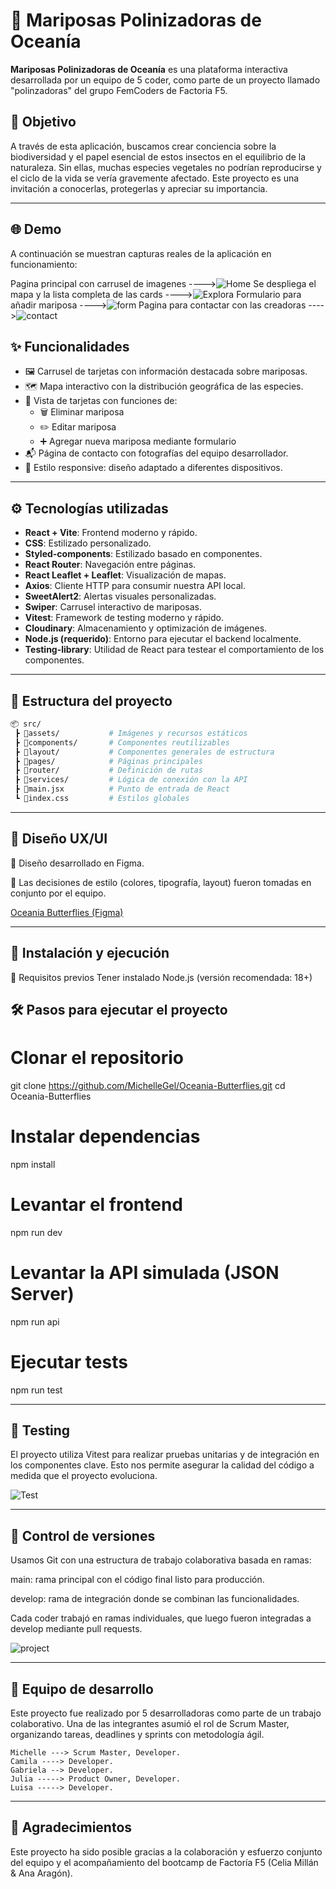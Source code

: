 # 🦋 Mariposas Polinizadoras de Oceanía

**Mariposas Polinizadoras de Oceanía** es una plataforma interactiva desarrollada por un equipo de 5 coder, como parte de un proyecto llamado "polinzadoras" del grupo FemCoders de Factoria F5.

## 🧭 Objetivo

A través de esta aplicación, buscamos crear conciencia sobre la biodiversidad y el papel esencial de estos insectos en el equilibrio de la naturaleza. Sin ellas, muchas especies vegetales no podrían reproducirse y el ciclo de la vida se vería gravemente afectado. Este proyecto es una invitación a conocerlas, protegerlas y apreciar su importancia.

---

## 🌐 Demo

A continuación se muestran capturas reales de la aplicación en funcionamiento:

Pagina principal con carrusel de imagenes              ---->![Home](./public/home.png)
Se despliega el mapa y la lista completa de las cards  ---->![Explora](./public/explora.png)
Formulario para añadir mariposa                        ---->![form](./public/form.png)
Pagina para contactar con las creadoras
---->![contact](./public/creadoras.png)

## ✨ Funcionalidades

- 🖼️ Carrusel de tarjetas con información destacada sobre mariposas.
- 🗺️ Mapa interactivo con la distribución geográfica de las especies.
- 📄 Vista de tarjetas con funciones de:
  - 🗑️ Eliminar mariposa
  - ✏️ Editar mariposa
  - ➕ Agregar nueva mariposa mediante formulario
- 📬 Página de contacto con fotografías del equipo desarrollador.
- 📱 Estilo responsive: diseño adaptado a diferentes dispositivos.

---

## ⚙️ Tecnologías utilizadas

- **React + Vite**: Frontend moderno y rápido.
- **CSS**: Estilizado personalizado.
- **Styled-components**: Estilizado basado en componentes.
- **React Router**: Navegación entre páginas.
- **React Leaflet + Leaflet**: Visualización de mapas.
- **Axios**: Cliente HTTP para consumir nuestra API local.
- **SweetAlert2**: Alertas visuales personalizadas.
- **Swiper**: Carrusel interactivo de mariposas.
- **Vitest**: Framework de testing moderno y rápido.
- **Cloudinary**: Almacenamiento y optimización de imágenes.
- **Node.js (requerido)**: Entorno para ejecutar el backend localmente.
- **Testing-library**: Utilidad de React para testear el comportamiento de los componentes.

---

## 📁 Estructura del proyecto

```bash
📦 src/
 ┣ 📂assets/           # Imágenes y recursos estáticos
 ┣ 📂components/       # Componentes reutilizables
 ┣ 📂layout/           # Componentes generales de estructura
 ┣ 📂pages/            # Páginas principales
 ┣ 📂router/           # Definición de rutas
 ┣ 📂services/         # Lógica de conexión con la API
 ┣ 📜main.jsx          # Punto de entrada de React
 ┗ 📜index.css         # Estilos globales
```
---

## 🧠 Diseño UX/UI
🎨 Diseño desarrollado en Figma.

🧾 Las decisiones de estilo (colores, tipografía, layout) fueron tomadas en conjunto por el equipo.

[Oceania Butterflies (Figma)](https://www.figma.com/design/9UZKLUN5UjH4WxoPsPogVu/Grupo-5-Oceania?node-id=0-1&p=f&t=jH7g2u1TeLkzgSZ8-0)

---

## 🚀 Instalación y ejecución
🔧 Requisitos previos
Tener instalado Node.js (versión recomendada: 18+)

## 🛠️ Pasos para ejecutar el proyecto

# Clonar el repositorio
git clone https://github.com/MichelleGel/Oceania-Butterflies.git
cd Oceania-Butterflies

# Instalar dependencias
npm install

# Levantar el frontend
npm run dev

# Levantar la API simulada (JSON Server)
npm run api

# Ejecutar tests
npm run test

---

## 🧪 Testing
El proyecto utiliza Vitest para realizar pruebas unitarias y de integración en los componentes clave. Esto nos permite asegurar la calidad del código a medida que el proyecto evoluciona.

![Test](./public/test.png)

---

## 🐛 Control de versiones
Usamos Git con una estructura de trabajo colaborativa basada en ramas:

main: rama principal con el código final listo para producción.

develop: rama de integración donde se combinan las funcionalidades.

Cada coder trabajó en ramas individuales, que luego fueron integradas a develop mediante pull requests.

![project](./public/project.png)

---

## 👥 Equipo de desarrollo
Este proyecto fue realizado por 5 desarrolladoras como parte de un trabajo colaborativo. Una de las integrantes asumió el rol de Scrum Master, organizando tareas, deadlines y sprints con metodología ágil.
```
Michelle ---> Scrum Master, Developer.
Camila ----> Developer.
Gabriela --> Developer.
Julia -----> Product Owner, Developer.
Luisa -----> Developer.
```
---

## 🤝 Agradecimientos
Este proyecto ha sido posible gracias a la colaboración y esfuerzo conjunto del equipo y el acompañamiento del bootcamp de Factoría F5 (Celia Millán & Ana Aragón).


